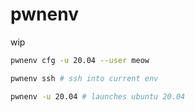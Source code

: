 # pwnenv
wip

```sh
pwnenv cfg -u 20.04 --user meow
```

```sh
pwnenv ssh # ssh into current env
```

```sh
pwnenv -u 20.04 # launches ubuntu 20.04
```